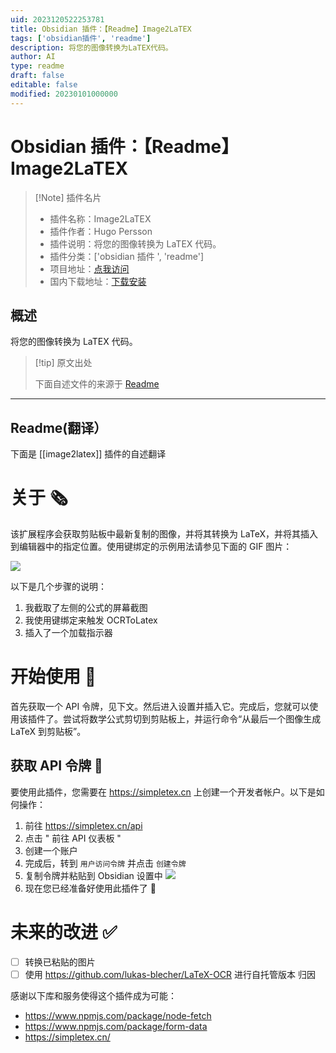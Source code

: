 ```yaml
---
uid: 2023120522253781
title: Obsidian 插件：【Readme】Image2LaTEX
tags: ['obsidian插件', 'readme']
description: 将您的图像转换为LaTEX代码。
author: AI
type: readme
draft: false
editable: false
modified: 20230101000000
---
```


# Obsidian 插件：【Readme】Image2LaTEX

> [!Note] 插件名片
> - 插件名称：Image2LaTEX
> - 插件作者：Hugo Persson
> - 插件说明：将您的图像转换为 LaTEX 代码。
> - 插件分类：['obsidian 插件 ', 'readme']
> - 项目地址：[点我访问](https://github.com/Hugo-Persson/obsidian-ocrlatex)
> - 国内下载地址：[下载安装](https://pkmer.cn/products/plugin/pluginMarket/?image2latex)

## 概述

将您的图像转换为 LaTEX 代码。

> [!tip] 原文出处
>
>下面自述文件的来源于 [Readme](https://ghproxy.net/https://raw.githubusercontent.com/Hugo-Persson/obsidian-ocrlatex/master/README.md)

---

## Readme(翻译）

下面是 [[image2latex]] 插件的自述翻译

# 关于 🗞️

该扩展程序会获取剪贴板中最新复制的图像，并将其转换为 LaTeX，并将其插入到编辑器中的指定位置。使用键绑定的示例用法请参见下面的 GIF 图片：

![](docs/example.gif)

以下是几个步骤的说明：

1. 我截取了左侧的公式的屏幕截图
2. 我使用键绑定来触发 OCRToLatex
3. 插入了一个加载指示器

# 开始使用 🚀

首先获取一个 API 令牌，见下文。然后进入设置并插入它。完成后，您就可以使用该插件了。尝试将数学公式剪切到剪贴板上，并运行命令“从最后一个图像生成 LaTeX 到剪贴板”。

## 获取 API 令牌 🔐

要使用此插件，您需要在 <https://simpletex.cn> 上创建一个开发者帐户。以下是如何操作：

1. 前往 <https://simpletex.cn/api>
2. 点击 " 前往 API 仪表板 "
3. 创建一个账户
4. 完成后，转到 `用户访问令牌` 并点击 `创建令牌`
5. 复制令牌并粘贴到 Obsidian 设置中 ![](docs/UAT.png)
6. 现在您已经准备好使用此插件了 🥳

# 未来的改进 ✅

- [ ] 转换已粘贴的图片
- [ ] 使用 <https://github.com/lukas-blecher/LaTeX-OCR> 进行自托管版本
归因

感谢以下库和服务使得这个插件成为可能：

- <https://www.npmjs.com/package/node-fetch>
- <https://www.npmjs.com/package/form-data>
- <https://simpletex.cn/>




